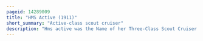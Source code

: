 ```yaml
---
pageid: 14289009
title: "HMS Active (1911)"
short_summary: "Active-class scout cruiser"
description: "Hms active was the Name of her Three-Class Scout Cruiser built for the Royal Navy in the 1910s. Completed in 1911 she was Briefly assigned to several different Units until the Ship became the Flotilla Leader of the 2nd Destroyer Flotilla in 1914. When the first World War began in August of that Year the 2nd Df was assigned to the grand Fleet where their primary Task was to protect the Fleet from Submarines."
---
```

